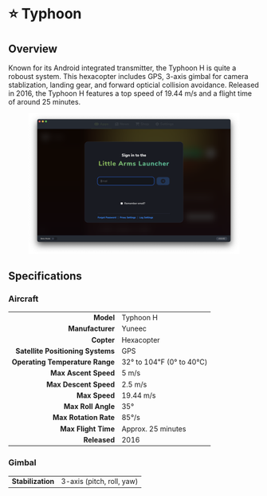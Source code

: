 # ⭐ Typhoon

## Overview

Known for its Android integrated transmitter, the Typhoon H is quite a roboust system.  This hexacopter includes GPS, 3-axis gimbal for camera stablization, landing gear, and forward opticial collision avoidance.  Released in 2016, the Typhoon H features a top speed of 19.44 m/s and a flight time of around 25 minutes.

<figure><img src="../../.gitbook/assets/image (9).png" alt=""><figcaption></figcaption></figure>

## Specifications

### Aircraft

|                                   |                         |
| --------------------------------: | ----------------------- |
|                         **Model** | Typhoon H               |
|                  **Manufacturer** | Yuneec                  |
|                        **Copter** | Hexacopter              |
| **Satellite Positioning Systems** | GPS                     |
|   **Operating Temperature Range** | 32° to 104℉ (0° to 40℃) |
|              **Max Ascent Speed** | 5 m/s                   |
|             **Max Descent Speed** | 2.5 m/s                 |
|                     **Max Speed** | 19.44 m/s               |
|                **Max Roll Angle** | 35°                     |
|             **Max Rotation Rate** | 85°/s                   |
|               **Max Flight Time** | Approx. 25 minutes      |
|                      **Released** | 2016                    |

### Gimbal

|                   |                           |
| ----------------: | ------------------------- |
| **Stabilization** | 3-axis (pitch, roll, yaw) |
